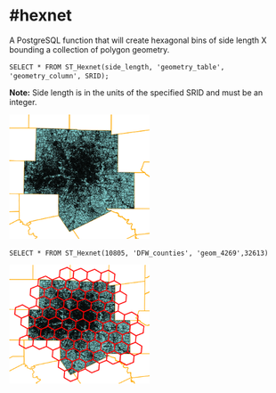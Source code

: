 #hexnet
======
A PostgreSQL function that will create hexagonal bins of side length X bounding a collection of polygon geometry.

```PostgreSQL
SELECT * FROM ST_Hexnet(side_length, 'geometry_table', 'geometry_column', SRID);
```

**Note:** Side length is in the units of the specified SRID and must be an integer.



<img src="https://raw.githubusercontent.com/DallasMorningNews/hexnet/master/dallas.png" width="350px" style="max-width:50%;">

```
SELECT * FROM ST_Hexnet(10805, 'DFW_counties', 'geom_4269',32613)
```

<img src="https://raw.githubusercontent.com/DallasMorningNews/hexnet/master/dallas_hex.png" width="350px" style="max-width:50%;">
